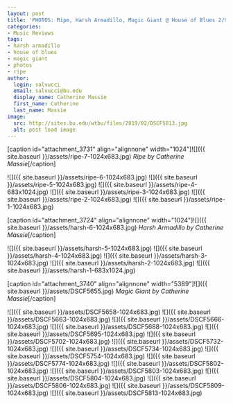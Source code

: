 ```yaml
---
layout: post
title: 'PHOTOS: Ripe, Harsh Armadillo, Magic Giant @ House of Blues 2/9'
categories:
- Music Reviews
tags:
- harsh armadillo
- house of blues
- magic giant
- photos
- ripe
author:
  login: salvucci
  email: salvucci@bu.edu
  display_name: Catherine Massie
  first_name: Catherine
  last_name: Massie
image:
  src: http://sites.bu.edu/wtbu/files/2019/02/DSCF5813.jpg
  alt: post lead image
---
```

\[caption id="attachment\_3731" align="alignnone" width="1024"\]![]({{ site.baseurl }}/assets/ripe-7-1024x683.jpg) _Ripe by Catherine Massie_\[/caption\]

![]({{ site.baseurl }}/assets/ripe-6-1024x683.jpg) ![]({{ site.baseurl }}/assets/ripe-5-1024x683.jpg) ![]({{ site.baseurl }}/assets/ripe-4-683x1024.jpg) ![]({{ site.baseurl }}/assets/ripe-3-1024x683.jpg) ![]({{ site.baseurl }}/assets/ripe-2-1024x683.jpg) ![]({{ site.baseurl }}/assets/ripe-1-1024x683.jpg)

\[caption id="attachment\_3724" align="alignnone" width="1024"\]![]({{ site.baseurl }}/assets/harsh-6-1024x683.jpg) _Harsh Armadillo by Catherine Massie_\[/caption\]

![]({{ site.baseurl }}/assets/harsh-5-1024x683.jpg) ![]({{ site.baseurl }}/assets/harsh-4-1024x683.jpg) ![]({{ site.baseurl }}/assets/harsh-3-1024x683.jpg) ![]({{ site.baseurl }}/assets/harsh-2-1024x683.jpg) ![]({{ site.baseurl }}/assets/harsh-1-683x1024.jpg)

\[caption id="attachment\_3740" align="alignnone" width="5389"\]![]({{ site.baseurl }}/assets/DSCF5655.jpg) _Magic Giant by Catherine Massie_\[/caption\]

![]({{ site.baseurl }}/assets/DSCF5658-1024x683.jpg) ![]({{ site.baseurl }}/assets/DSCF5663-1024x683.jpg) ![]({{ site.baseurl }}/assets/DSCF5666-1024x683.jpg) ![]({{ site.baseurl }}/assets/DSCF5688-1024x683.jpg) ![]({{ site.baseurl }}/assets/DSCF5695-1024x683.jpg) ![]({{ site.baseurl }}/assets/DSCF5702-1024x683.jpg) ![]({{ site.baseurl }}/assets/DSCF5732-1024x683.jpg) ![]({{ site.baseurl }}/assets/DSCF5734-1024x683.jpg) ![]({{ site.baseurl }}/assets/DSCF5754-1024x683.jpg) ![]({{ site.baseurl }}/assets/DSCF5774-1024x683.jpg) ![]({{ site.baseurl }}/assets/DSCF5802-1024x683.jpg) ![]({{ site.baseurl }}/assets/DSCF5803-1024x683.jpg) ![]({{ site.baseurl }}/assets/DSCF5804-1024x683.jpg) ![]({{ site.baseurl }}/assets/DSCF5806-1024x683.jpg) ![]({{ site.baseurl }}/assets/DSCF5809-1024x683.jpg) ![]({{ site.baseurl }}/assets/DSCF5813-1024x683.jpg)